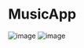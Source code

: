 # MusicApp

![image](https://user-images.githubusercontent.com/68581379/174270018-c4b6083a-f8ea-479e-9903-2369d696cd2a.png)
![image](https://user-images.githubusercontent.com/68581379/174270062-99ef7693-ff95-43de-a9cd-419b471c6df5.png)
